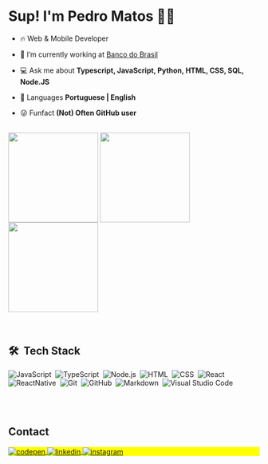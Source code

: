 <h1 align="left">Sup! I'm Pedro Matos 🙋‍♂️</h1>

- 🔥 Web & Mobile Developer

- 💼 I’m currently working at [Banco do Brasil](https://www.linkedin.com/company/bancodobrasil)

- 💻 Ask me about **Typescript, JavaScript, Python, HTML, CSS, SQL, Node.JS**

- 💬 Languages **Portuguese | English**

- 😜 Funfact **(Not) Often GitHub user**
<br>
<div>
  <img height="180em"   align="center" src="https://github-readme-stats.vercel.app/api?username=PedroMunizdeMatos&show_icons=true&theme=react&include_all_commits=true&count_private=true"/>
  <img height="180em"  align="center" src="https://github-readme-stats.vercel.app/api/top-langs/?username=PedroMunizdeMatos&layout=compact&langs_count=7&theme=react" />
  <img align="center" height="180em" src="https://media1.tenor.com/images/68e8337fb4eb7e40645d832c64762a8b/tenor.gif?itemid=19443613">
</div>
<br><br>

## 🛠 &nbsp;Tech Stack

![JavaScript](https://img.shields.io/badge/-JavaScript-05122A?style=flat&logo=javascript)&nbsp;
![TypeScript](https://img.shields.io/badge/-Typescript-05122A?style=flat&logo=typescript)&nbsp;
![Node.js](https://img.shields.io/badge/-Node.js-05122A?style=flat&logo=node.js)&nbsp;
![HTML](https://img.shields.io/badge/-HTML-05122A?style=flat&logo=HTML5)&nbsp;
![CSS](https://img.shields.io/badge/-CSS-05122A?style=flat&logo=CSS3&logoColor=1572B6)&nbsp;
![React](https://img.shields.io/badge/-React-05122A?style=flat&logo=react)&nbsp;
![ReactNative](https://img.shields.io/badge/-ReactNative-05122A?style=flat&logo=react)&nbsp;
![Git](https://img.shields.io/badge/-Git-05122A?style=flat&logo=git)&nbsp;
![GitHub](https://img.shields.io/badge/-GitHub-05122A?style=flat&logo=github)&nbsp;
![Markdown](https://img.shields.io/badge/-Markdown-05122A?style=flat&logo=markdown)&nbsp;
![Visual Studio Code](https://img.shields.io/badge/-Visual%20Studio%20Code-05122A?style=flat&logo=visual-studio-code&logoColor=007ACC)&nbsp;

<br><br>

## Contact

<p align="left" style="background:yellow">
<a href="https://codepen.io/PedroMunizdeMatos" target="_blank">
  <img align="center" src="https://img.shields.io/badge/-pedromuniz-05122A?style=flat&logo=codepen" alt="codepen"/>
</a>
<a href="https://linkedin.com/in/phmuniz31" target="_blank">
  <img align="center" src="https://img.shields.io/badge/-phmuniz-05122A?style=flat&logo=linkedin" alt="linkedin"/>
</a>
<a href="https://instagram.com/phmuniz" target="_blank">
 <img align="center" src="https://img.shields.io/badge/-phmuniz-05122A?style=flat&logo=instagram" alt="instagram"/>
</a>
</p>

<!---
I'm a Software Engineer passionate about technology and programming. To those who know me, I usually say that "those who do what they like, live on vacation". That's why I'm constantly looking to learn something new that will help me become an even better developer.

I currently work as a Fullstack Developer with technologies such as: React, ReactNative, Typescript, Node, Java, Python, SQL, Git, and the list goes on...

I'm always looking to improve myself and learn.
Feel free to send me a message and ask more about me or my work!
--->

<!---
PedroMunizdeMatos/PedroMunizdeMatos is a ✨ special ✨ repository because its `README.md` (this file) appears on your GitHub profile.
You can click the Preview link to take a look at your changes.
--->
